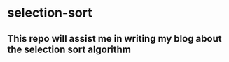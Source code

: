 # selection-sort

## This repo will assist me in writing my blog about the selection sort algorithm
